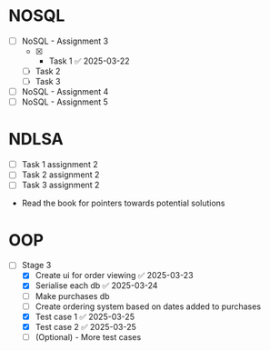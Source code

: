 # NOSQL
- [ ] NoSQL - Assignment 3
	- [x] - Task 1 ✅ 2025-03-22
	- [ ] Task 2
	- [ ] Task 3
- [ ] NoSQL - Assignment 4
- [ ] NoSQL - Assignment 5
# NDLSA
- [ ] Task 1 assignment 2
- [ ] Task 2 assignment 2
- [ ] Task 3 assignment 2
- Read the book for pointers towards potential solutions

# OOP

- [ ] Stage 3
	- [x] Create ui for order viewing ✅ 2025-03-23
	- [x] Serialise each db ✅ 2025-03-24
	- [ ] Make purchases db
	- [ ] Create ordering system based on dates added to purchases
	- [x] Test case 1 ✅ 2025-03-25
	- [x] Test case 2 ✅ 2025-03-25
	- [ ]  (Optional) - More test cases
